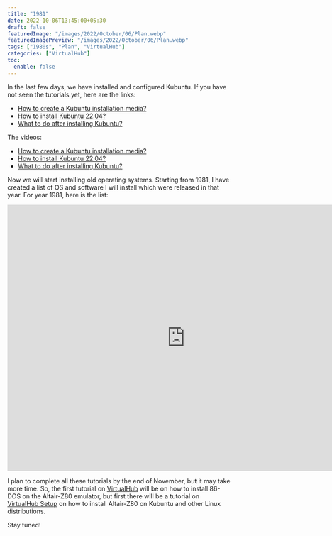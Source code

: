 ```yaml
---
title: "1981"
date: 2022-10-06T13:45:00+05:30
draft: false
featuredImage: "/images/2022/October/06/Plan.webp"
featuredImagePreview: "/images/2022/October/06/Plan.webp"
tags: ["1980s", "Plan", "VirtualHub"]
categories: ["VirtualHub"]
toc:
  enable: false
---
```


In the last few days, we have installed and configured Kubuntu. If you have not seen the tutorials yet, here are the links:

- [How to create a Kubuntu installation media?](https://setup.virtualhub.eu.org/create-kubuntu-installation-media/)
- [How to install Kubuntu 22.04?](https://setup.virtualhub.eu.org/install-kubuntu/)
- [What to do after installing Kubuntu?](https://setup.virtualhub.eu.org/kubuntu-post-installation/)

The videos:

- [How to create a Kubuntu installation media?](https://youtu.be/YgtnF2ZQBk0)
- [How to install Kubuntu 22.04?](https://youtu.be/hM27bdsNYeQ)
- [What to do after installing Kubuntu?](https://youtu.be/GxXiRfft-6w)

Now we will start installing old operating systems. Starting from 1981, I have created a list of OS and software I will install which were released in that year. For year 1981, here is the list:

<iframe width="800" height="600" frameborder="0" scrolling="no" src="https://onedrive.live.com/embed?resid=DB7A942C121D54F2%211195&authkey=%21AHqs5PDvwe7FUe8&em=2&wdAllowInteractivity=False&Item='1981'!A1%3AI38&wdHideGridlines=True&wdInConfigurator=True&wdInConfigurator=True&edesNext=false&resen=false"></iframe>


I plan to complete all these tutorials by the end of November, but it may take more time. So, the first tutorial on [VirtualHub](https://virtualhub.eu.org) will be on how to install 86-DOS on the Altair-Z80 emulator, but first there will be a tutorial on [VirtualHub Setup](https://setup.virtualhub.eu.org) on how to install Altair-Z80 on Kubuntu and other Linux distributions.

Stay tuned!
